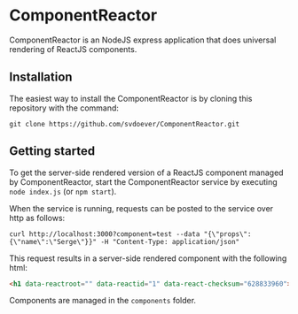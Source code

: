 # ComponentReactor

ComponentReactor is an NodeJS express application that does universal rendering of ReactJS components.

## Installation

The easiest way to install the ComponentReactor is by cloning this repository with the command:

```git clone https://github.com/svdoever/ComponentReactor.git```

## Getting started

To get the server-side rendered version of a ReactJS component managed by ComponentReactor, start the 
ComponentReactor service by executing ```node index.js``` (or ```npm start```).

When the service is running, requests can be posted to the service over http as follows:

```curl http://localhost:3000?component=test --data "{\"props\":{\"name\":\"Serge\"}}" -H "Content-Type: application/json"```

This request results in a server-side rendered component with the following html:

```html
<h1 data-reactroot="" data-reactid="1" data-react-checksum="628833960"><!-- react-text: 2 -->Dear <!-- /react-text --><!-- react-text: 3 -->Serge<!-- /react-text --><!-- react-text: 4 -->, I&#x27;m the Test Component!<!-- /react-text --></h1>~/projects/.../ComponentReactor>
```

Components are managed in the ```components``` folder. 
